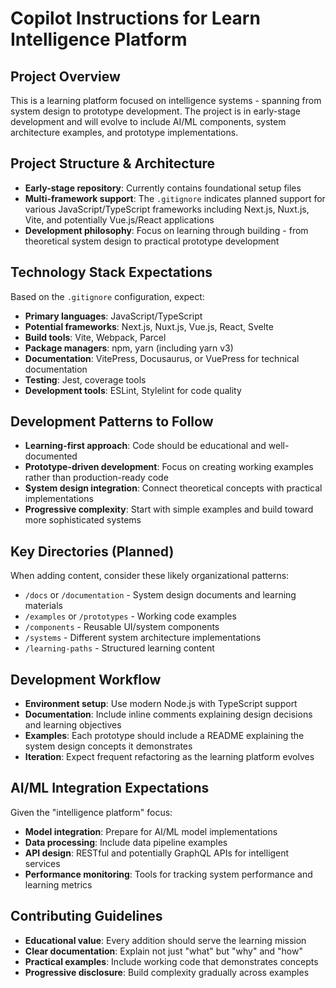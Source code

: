# Copilot Instructions for Learn Intelligence Platform

## Project Overview
This is a learning platform focused on intelligence systems - spanning from system design to prototype development. The project is in early-stage development and will evolve to include AI/ML components, system architecture examples, and prototype implementations.

## Project Structure & Architecture
- **Early-stage repository**: Currently contains foundational setup files
- **Multi-framework support**: The `.gitignore` indicates planned support for various JavaScript/TypeScript frameworks including Next.js, Nuxt.js, Vite, and potentially Vue.js/React applications
- **Development philosophy**: Focus on learning through building - from theoretical system design to practical prototype development

## Technology Stack Expectations
Based on the `.gitignore` configuration, expect:
- **Primary languages**: JavaScript/TypeScript
- **Potential frameworks**: Next.js, Nuxt.js, Vue.js, React, Svelte
- **Build tools**: Vite, Webpack, Parcel
- **Package managers**: npm, yarn (including yarn v3)
- **Documentation**: VitePress, Docusaurus, or VuePress for technical documentation
- **Testing**: Jest, coverage tools
- **Development tools**: ESLint, Stylelint for code quality

## Development Patterns to Follow
- **Learning-first approach**: Code should be educational and well-documented
- **Prototype-driven development**: Focus on creating working examples rather than production-ready code
- **System design integration**: Connect theoretical concepts with practical implementations
- **Progressive complexity**: Start with simple examples and build toward more sophisticated systems

## Key Directories (Planned)
When adding content, consider these likely organizational patterns:
- `/docs` or `/documentation` - System design documents and learning materials
- `/examples` or `/prototypes` - Working code examples
- `/components` - Reusable UI/system components
- `/systems` - Different system architecture implementations
- `/learning-paths` - Structured learning content

## Development Workflow
- **Environment setup**: Use modern Node.js with TypeScript support
- **Documentation**: Include inline comments explaining design decisions and learning objectives
- **Examples**: Each prototype should include a README explaining the system design concepts it demonstrates
- **Iteration**: Expect frequent refactoring as the learning platform evolves

## AI/ML Integration Expectations
Given the "intelligence platform" focus:
- **Model integration**: Prepare for AI/ML model implementations
- **Data processing**: Include data pipeline examples
- **API design**: RESTful and potentially GraphQL APIs for intelligent services
- **Performance monitoring**: Tools for tracking system performance and learning metrics

## Contributing Guidelines
- **Educational value**: Every addition should serve the learning mission
- **Clear documentation**: Explain not just "what" but "why" and "how"
- **Practical examples**: Include working code that demonstrates concepts
- **Progressive disclosure**: Build complexity gradually across examples